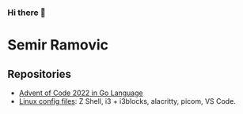 ### Hi there 👋

<!--
**thesems/thesems** is a ✨ _special_ ✨ repository because its `README.md` (this file) appears on your GitHub profile.

Here are some ideas to get you started:

- 🔭 I’m currently working on ...
- 🌱 I’m currently learning ...
- 👯 I’m looking to collaborate on ...
- 🤔 I’m looking for help with ...
- 💬 Ask me about ...
- 📫 How to reach me: ...
- 😄 Pronouns: ...
- ⚡ Fun fact: ...
-->

# Semir Ramovic

## Repositories
- [Advent of Code 2022 in Go Language](https://github.com/thesems/advent-of-code-2022-go-lang)
- [Linux config files](https://github.com/thesems/.config): Z Shell, i3 + i3blocks, alacritty, picom, VS Code.
